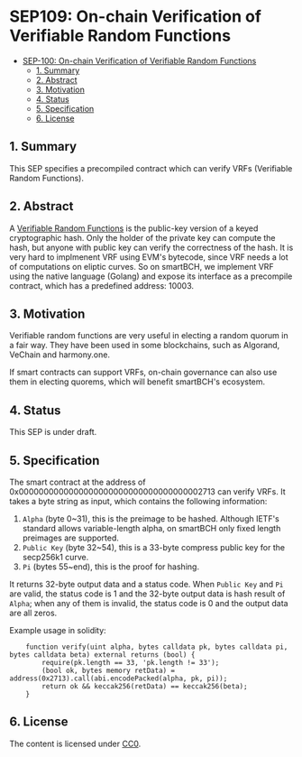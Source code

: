 # SEP109: On-chain Verification of Verifiable Random Functions

- [SEP-100: On-chain Verification of Verifiable Random Functions](#on-chain-verification-of-verifiable-random-functions)
  - [1. Summary](#1--summary)
  - [2. Abstract](#2--abstract)
  - [3. Motivation](#3--motivation)
  - [4. Status](#4--status)
  - [5. Specification](#5--specification)
  - [6. License](#6-license)

## 1.  Summary
This SEP specifies a precompiled contract which can verify VRFs (Verifiable Random Functions).


## 2.  Abstract
A [Verifiable Random Functions](https://tools.ietf.org/id/draft-irtf-cfrg-vrf-06.html) is the public-key version of a keyed cryptographic hash. Only the holder of the private key can compute the hash, but anyone with public key can verify the correctness of the hash. It is very hard to implmenent VRF using EVM's bytecode, since VRF needs a lot of computations on eliptic curves. So on smartBCH, we implement VRF using the native language (Golang) and expose its interface as a precompile contract, which has a predefined address: 10003.


## 3.  Motivation
Verifiable random functions are very useful in electing a random quorum in a fair way. They have been used in some blockchains, such as Algorand, VeChain and harmony.one.

If smart contracts can support VRFs, on-chain governance can also use them in electing quorems, which will benefit smartBCH's ecosystem.

## 4.  Status
This SEP is under draft.

## 5.  Specification

The smart contract at the address of 0x0000000000000000000000000000000000002713 can verify VRFs. It takes a byte string as input, which contains the following information:

1. `Alpha` (byte 0~31), this is the preimage to be hashed. Although IETF's standard allows variable-length alpha, on smartBCH only fixed length preimages are supported.
2. `Public Key` (byte 32~54), this is a 33-byte compress public key for the secp256k1 curve.
3. `Pi` (bytes 55~end), this is the proof for hashing.

It returns 32-byte output data and a status code. When `Public Key` and `Pi` are valid, the status code is 1 and the 32-byte output data is hash result of `Alpha`; when any of them is invalid, the status code is 0 and the output data are all zeros.


Example usage in solidity:

```solidity
	function verify(uint alpha, bytes calldata pk, bytes calldata pi, bytes calldata beta) external returns (bool) {
		require(pk.length == 33, 'pk.length != 33');
		(bool ok, bytes memory retData) = address(0x2713).call(abi.encodePacked(alpha, pk, pi));
		return ok && keccak256(retData) == keccak256(beta);
	}
```


## 6. License

The content is licensed under [CC0](https://creativecommons.org/publicdomain/zero/1.0/).

